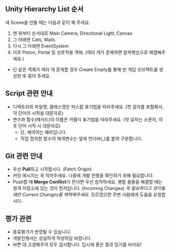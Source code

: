 ## Unity Hierarchy List 순서
새 Scene을 만들 때는 다음과 같이 해 주세요.
 1. 맨 위부터 순서대로 Main Camera, Directional Light, Canvas
 1. 그 아래엔 Cats, Walls
 1. 다시 그 아래엔 EventSystem
 1. 이후 Piston, Portal 등 상호작용 객체. (여러 개가 존재하면 알파벳순으로 배열해주세요.)
   * 단 같은 객체가 여러 개 존재할 경우 Create Empty를 통해 빈 게임 오브젝트를 생성한 후 묶어 주세요.
 
## Script 관련 안내
 * 디렉토리와 파일명, 클래스명은 파스칼 표기법을 따라주세요. (첫 글자를 포함해서, 각 단어의 시작을 대문자로)
 * 변수와 함수(메서드)의 이름은 카멜식 표기법을 따라주세요. (첫 글자는 소문자, 이후 단어 시작 시 대문자로)
   * 단, 예약어는 예외입니다.
   * 직접 정의한 함수의 매개변수는 앞에 언더바(_)를 붙여 구분합니다.

## Git 관련 안내
 * 우선 **Pull**하고 시작합시다. (Fetch Origin)
 * 커밋 메시지는 꼭 적어주세요. 나중에 개발 진행을 확인하기 위해 필요합니다.
 * Push할 때 **Merge Conflict**가 뜬다면 우선 침착하세요.
   병합 충돌을 해결할 때는 원격 저장소에 있는 것이 먼저입니다. (Incoming Changes)
   *꼭 필요하다고 생각될 때만 Current Changes를 채택해주세요.*
   모르겠으면 주변 사람에게 도움을 요청합시다.

## 평가 관련
 * 동료평가가 반영될 수 있습니다.
 * 개발진행서는 성실하게 작성하길 바랍니다.
 * 바쁜 데 고생해주어 모두 감사합니다. 입시에 좋은 결과 있기를 바라요!